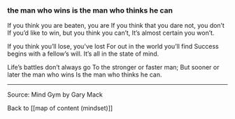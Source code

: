 ### the man who wins is the man who thinks he can

If you think you are beaten, you are
If you think that you dare not, you don’t
If you’d like to win, but you think you can’t,
It’s almost certain you won’t.

If you think you’ll lose, you’ve lost
For out in the world you’ll find
Success begins with a fellow’s will.
It’s all in the state of mind.

Life’s battles don’t always go
To the stronger or faster man;
But sooner or later the man who wins
Is the man who thinks he can.

---

Source: Mind Gym by Gary Mack

Back to [[map of content (mindset)]]